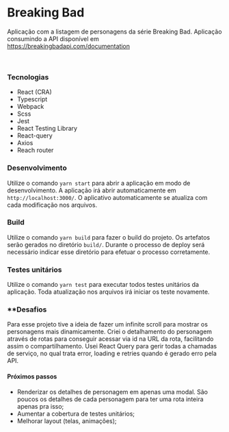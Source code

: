 # Breaking Bad

Aplicação com a listagem de personagens da série Breaking Bad. Aplicação consumindo a API disponível em https://breakingbadapi.com/documentation

</br>

### Tecnologias

- React (CRA)
- Typescript
- Webpack
- Scss
- Jest
- React Testing Library
- React-query
- Axios
- Reach router

### Desenvolvimento

Utilize o comando `yarn start` para abrir a aplicação em modo de desenvolvimento. A aplicação irá abrir automaticamente em `http://localhost:3000/`. O aplicativo automaticamente se atualiza com cada modificação nos arquivos.
</br>

### Build

Utilize o comando `yarn build` para fazer o build do projeto. Os artefatos serão gerados no diretório `build/`. Durante o processo de deploy será necessário indicar esse diretório para efetuar o processo corretamente.
</br>

### Testes unitários

Utilize o comando `yarn test` para executar todos testes unitários da aplicação. Toda atualização nos arquivos irá iniciar os teste novamente.
</br>

### \*\*Desafios

Para esse projeto tive a ideia de fazer um infinite scroll para mostrar os personagens mais dinamicamente. Criei o detalhamento do personagem através de rotas para conseguir acessar via id na URL da rota, facilitando assim o compartilhamento. Usei React Query para gerir todas a chamadas de serviço, no qual trata error, loading e retries quando é gerado erro pela API.

#### Próximos passos

- Renderizar os detalhes de personagem em apenas uma modal. São poucos os detalhes de cada personagem para ter uma rota inteira apenas pra isso;
- Aumentar a cobertura de testes unitários;
- Melhorar layout (telas, animações);
  </br>
